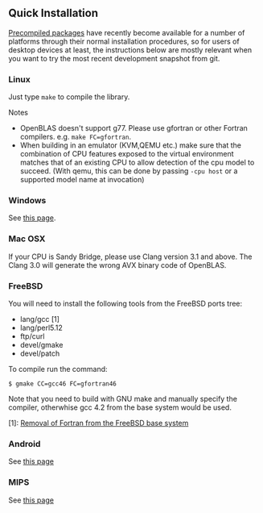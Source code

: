 ## Quick Installation
[Precompiled packages](https://github.com/xianyi/OpenBLAS/wiki/Precompiled-installation-packages) have recently become available for a number of platforms through their normal installation procedures, so for users of desktop devices at least, the instructions below are mostly relevant when you want to try the most recent development snapshot from git.

### Linux

Just type `make` to compile the library.

Notes
* OpenBLAS doesn't support g77. Please use gfortran or other Fortran compilers. e.g. `make FC=gfortran`.
* When building in an emulator (KVM,QEMU etc.) make sure that the combination of CPU features exposed to
  the virtual environment matches that of an existing CPU to allow detection of the cpu model to succeed. 
  (With qemu, this can be done by passing `-cpu host` or a supported model name at invocation)

### Windows

See [this page](https://github.com/xianyi/OpenBLAS/wiki/How-to-use-OpenBLAS-in-Microsoft-Visual-Studio).

### Mac OSX

If your CPU is Sandy Bridge, please use Clang version 3.1 and above. The Clang 3.0 will generate the wrong AVX binary code of OpenBLAS.

### FreeBSD

You will need to install the following tools from the FreeBSD ports tree:
* lang/gcc [1]
* lang/perl5.12
* ftp/curl
* devel/gmake
* devel/patch

To compile run the command:

    $ gmake CC=gcc46 FC=gfortran46

Note that you need to build with GNU make and manually specify the compiler, otherwhise gcc 4.2 from the base system would be used.

[1]: [Removal of Fortran from the FreeBSD base system](http://www.bsdunix.ch/serendipity/index.php?/archives/345-Removal-of-Fortran-from-the-FreeBSD-base-system.html)

### Android 
See [this page](https://github.com/xianyi/OpenBLAS/wiki/How-to-build-OpenBLAS-for-Android)

### MIPS
See [this page](https://github.com/xianyi/OpenBLAS/wiki/Faq#mips)